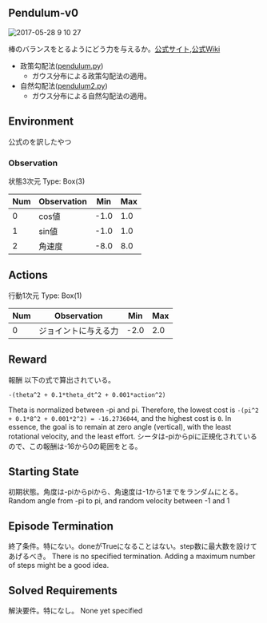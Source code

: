 ## Pendulum-v0
![2017-05-28 9 10 27](https://cloud.githubusercontent.com/assets/17490886/26525057/8fdaa462-4385-11e7-8670-6d7144337bdd.png)

棒のバランスをとるようにどう力を与えるか。[公式サイト](https://gym.openai.com/envs/Pendulum-v0),[公式Wiki](https://github.com/openai/gym/wiki/Pendulum-v0)
- 政策勾配法([pendulum.py](./pendulum.py))
  - ガウス分布による政策勾配法の適用。
- 自然勾配法([pendulum2.py](./pendulum2.py))
  - ガウス分布による自然勾配法の適用。
  
## Environment
公式のを訳したやつ


### Observation
状態3次元
Type: Box(3)

Num | Observation  | Min | Max  
----|--------------|-----|----   
0   | cos値   | -1.0| 1.0
1   | sin値   | -1.0| 1.0
2   | 角速度    | -8.0| 8.0


## Actions
行動1次元
Type: Box(1)

Num | Observation  | Min | Max  
----|--------------|-----|----   
0   | ジョイントに与える力 | -2.0| 2.0

## Reward
報酬
以下の式で算出されている。

    -(theta^2 + 0.1*theta_dt^2 + 0.001*action^2)

Theta is normalized between -pi and pi. Therefore, the lowest cost is `-(pi^2 + 0.1*8^2 + 0.001*2^2) = -16.2736044`, and the highest cost is `0`. In essence, the goal is to remain at zero angle (vertical), with the least rotational velocity, and the least effort. 
シータは-piからpiに正規化されているので、この報酬は-16から0の範囲をとる。

## Starting State
初期状態。角度は-piからpiから、角速度は-1から1までをランダムにとる。
Random angle from -pi to pi, and random velocity between -1 and 1

## Episode Termination
終了条件。特にない。doneがTrueになることはない。step数に最大数を設けてあげるべき。
There is no specified termination.
Adding a maximum number of steps might be a good idea.

## Solved Requirements
解決要件。特になし。
None yet specified
